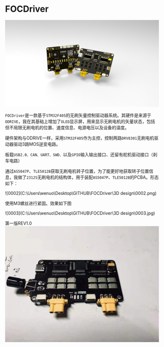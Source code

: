 # FOCDriver
![FocDriver](https://github.com/Wenuo/FOCDriver/blob/master/pic/FocDriver.jpg)

`FOCDriver`是一款基于`STM32F405`的无刷矢量控制驱动器系统。其硬件是来源于`ODRIVE`，我在其基础上增加了`OLED`显示屏，用来显示无刷电机的矢量状态，包括但不局限无刷电机的位置、速度信息、电源电压以及设备的温度。

硬件架构与ODRIVE一样，采用`STM32F405`作为主控，控制两路`DRV8301`无刷电机驱动器驱动3路MOS逆变电路。

板载`USB2.0、CAN、UART、SWD、`以及`GPIO`输入输出接口、还留有舵机驱动接口（刹车电路）

通过`AS5047P`、`TLE5012B`获取无刷电机转子位置，为了能更好地获取转子位置信息，我做了`2312S`无刷电机的结构体，用于装配`AS5047P`、`TLE5012B`的PCBA。形态如下：

![0002](C:\Users\wenuo\Desktop\GITHUB\FOCDriver\3D design\0002.png)

使用M3螺丝进行紧固。效果如下图

![0003](C:\Users\wenuo\Desktop\GITHUB\FOCDriver\3D design\0003.jpg)

第一版REV1.0
![REV1.0](https://github.com/Wenuo/FOCDriver/blob/master/pic/REV1.0.jpg)
